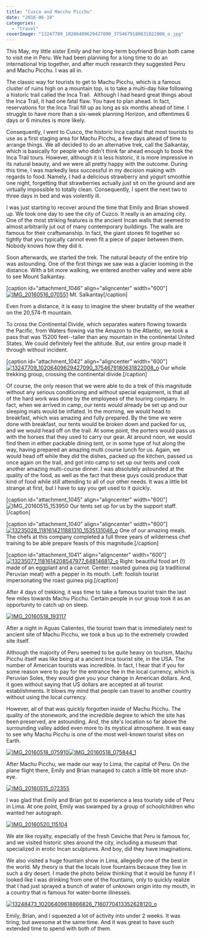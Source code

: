 ```yaml
---
title: "Cusco and Macchu Picchu"
date: "2016-06-19"
categories:
  - "travel"
coverImage: "13247709_10206409629427090_3754679180631822008_o.jpg"
---
```


This May, my little sister Emily and her long-term boyfriend Brian both came to visit me in Peru. We had been planning for a long time to do an international trip together, and after much research they suggested Peru and Machu Picchu. I was all in.

The classic way for tourists to get to Machu Picchu, which is a famous cluster of ruins high on a mountain top, is to take a multi-day hike following a historic trail called the Inca Trail.  Although I had heard great things about the Inca Trail, it had one fatal flaw. You have to plan ahead. In fact, reservations for the Inca Trail fill up as long as six months ahead of time. I struggle to have more than a six-week planning Horizon, and oftentimes 6 days or 6 minutes is more likely.

Consequently, I went to Cusco, the historic Inca capital that most tourists to use as a first staging area for Machu Picchu, a few days ahead of time to arrange things. We all decided to do an alternative trek, call the Salkantay, which is basically for people who didn't think far ahead enough to book the Inca Trail tours. However, although it is less historic, it is more impressive in its natural beauty, and we were all pretty happy with the outcome. During this time, I was markedly less successful in my decision making with regards to food. Namely, I had a delicious strawberry and yogurt smoothie one night, forgetting that strawberries actually just sit on the ground and are virtually impossible to totally clean. Consequently, I spent the next two to three days in bed and was violently ill.

I was just starting to recover around the time that Emily and Brian showed up. We took one day to see the city of Cuzco. It really is an amazing city. One of the most striking features is the ancient Incan walls that seemed to almost arbitrarily jut out of many contemporary buildings. The walls are famous for their craftsmanship. In fact, the giant stones fit together so tightly that you typically cannot even fit a piece of paper between them. Nobody knows how they did it.

Soon afterwards, we started the trek. The natural beauty of the entire trip was astounding. One of the first things we saw was a glacier looming in the distance. With a bit more walking, we entered another valley and were able to see Mount Salkantay.



\[caption id="attachment_1046" align="aligncenter" width="600"\][![IMG_20160516_070551](images/IMG_20160516_070551-600x450.jpg)](/wp-content/uploads/2016/06/IMG_20160516_070551.jpg) Mt. Salkantay\[/caption\]

Even from a distance, it is easy to imagine the sheer brutality of the weather on the 20,574-ft mountain.

To cross the Continental Divide, which separates waters flowing towards the Pacific, from Waters flowing via the Amazon to the Atlantic, we took a pass that was 15200 feet--taller than any mountain in the continental United States. We could definitely feel the altitude. But, our entire group made it through without incident.

\[caption id="attachment_1042" align="aligncenter" width="600"\][![13247709_10206409629427090_3754679180631822008_o](images/13247709_10206409629427090_3754679180631822008_o-600x450.jpg)](/wp-content/uploads/2016/06/13247709_10206409629427090_3754679180631822008_o.jpg) Our whole trekking group, crossing the continental divide.\[/caption\]

Of course, the only reason that we were able to do a trek of this magnitude without any serious conditioning and without special equipment, is that all of the hard work was done by the employees of the touring company. In fact, when we arrived in camp, our tents would already be set up and our sleeping mats would be inflated. In the morning, we would head to breakfast, which was amazing and fully prepared. By the time we were done with breakfast, our tents would be broken down and packed for us, and we would head off on the trail. At some point, the porters would pass us with the horses that they used to carry our gear. At around noon, we would find them in either packable dining tent, or in some type of hut along the way, having prepared an amazing multi course lunch for us. Again, we would head off while they did the dishes, packed up the kitchen, passed us once again on the trail, and got into camp to set up our tents and cook another amazing multi-course dinner. I was absolutely astounded at the quality of the food, as well as the fact that these guys could produce that kind of food while still attending to all of our other needs. It was a little bit strange at first, but I have to say you get used to it quickly.

\[caption id="attachment_1045" align="aligncenter" width="600"\]![IMG_20160515_153950](images/IMG_20160515_153950-600x450.jpg) Our tents set up for us by the support staff.\[/caption\]



\[caption id="attachment_1040" align="aligncenter" width="600"\][![13235028_1181614211881310_1535131046_o](images/13235028_1181614211881310_1535131046_o-600x338.jpg)](/wp-content/uploads/2016/06/13235028_1181614211881310_1535131046_o.jpg) One of our amazing meals. The chefs at this company completed a full three years of wilderness chef training to be able prepare feasts of this magnitude.\[/caption\]



\[caption id="attachment_1041" align="aligncenter" width="600"\][![13235077_1181614208547977_648146812_o](images/13235077_1181614208547977_648146812_o-600x338.jpg)](/wp-content/uploads/2016/06/13235077_1181614208547977_648146812_o.jpg) Right: beautiful food art (!) made of an eggplant and a carrot. Center: roasted guinea pig (a traditional Peruvian meat) with a pepper in its mouth. Left: foolish tourist impersonating the roast guinea pig.\[/caption\]

After 4 days of trekking, it was time to take a famous tourist train the last few miles towards Machu Picchu. Certain people in our group took it as an opportunity to catch up on sleep.

[![IMG_20160518_193117](images/IMG_20160518_193117-600x450.jpg)](/wp-content/uploads/2016/06/IMG_20160518_193117.jpg)

After a night in Aguas Calientes, the tourist town that is immediately next to ancient site of Machu Picchu, we took a bus up to the extremely crowded site itself.

Although the majority of Peru seemed to be quite heavy on tourism, Machu Picchu itself was like being at a ancient Inca tourist site, in the USA. The number of American tourists was incredible. In fact, I hear that if you for some reason were to pay for the entrance fee in the local currency, which is Peruvian Soles, they would give you your change in American dollars. And, it goes without saying that US dollars are accepted at all tourist establishments. It blows my mind that people can travel to another country without using the local currency.

However, all of that was quickly forgotten inside of Machu Picchu. The quality of the stonework, and the incredible degree to which the site has been preserved, are astounding. And, the site's location so far above the surrounding valley added even more to its mystical atmosphere. It was easy to see why Machu Picchu is one of the most well-known tourist sites on Earth.



[![IMG_20160518_075910](images/IMG_20160518_075910-600x450.jpg)](/wp-content/uploads/2016/06/IMG_20160518_075910.jpg)[![IMG_20160518_075844_1](images/IMG_20160518_075844_1-450x600.jpg)](/wp-content/uploads/2016/06/IMG_20160518_075844_1.jpg)

After Machu Picchu, we made our way to Lima, the capital of Peru. On the plane flight there, Emily and Brian managed to catch a little bit more shut-eye.



[![IMG_20160515_072355](images/IMG_20160515_072355-600x450.jpg)](/wp-content/uploads/2016/06/IMG_20160515_072355.jpg)

I was glad that Emily and Brian got to experience a less touristy side of Peru in Lima. At one point, Emily was swamped by a group of schoolchildren who wanted her autograph.

[![IMG_20160520_115104](images/IMG_20160520_115104-600x450.jpg)](/wp-content/uploads/2016/06/IMG_20160520_115104.jpg)

We ate like royalty, especially of the fresh Ceviche that Peru is famous for, and we visited historic sites around the city, including a museum that specialized in erotic Incan sculptures. And boy, did they have imaginations.

We also visited a huge fountain show in Lima, allegedly one of the best in the world. My theory is that the locals love fountains because they live in such a dry desert. I made the photo below thinking that it would be funny if I looked like I was drinking from one of the fountains, only to quickly realize that I had just sprayed a bunch of water of unknown origin into my mouth, in a country that is famous for water-borne illnesses.

[![13248473_10206409618866826_7160770413352628120_o](images/13248473_10206409618866826_7160770413352628120_o-450x600.jpg)](/wp-content/uploads/2016/06/13248473_10206409618866826_7160770413352628120_o.jpg)

Emily, Brian, and I squeezed a lot of activity into under 2 weeks. It was tiring, but awesome at the same time. And it was great to have such extended time to spend with both of them.
